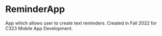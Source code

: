 # ReminderApp
App which allows user to create text reminders. Created in Fall 2022 for C323 Mobile App Development.
